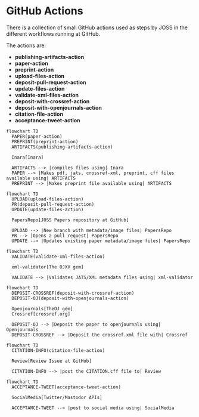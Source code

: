 # GitHub Actions

There is a collection of small GitHub actions used as steps by JOSS in the different workflows running at GitHub.

The actions are:

* **publishing-artifacts-action** 
* **paper-action**
* **preprint-action**  
* **upload-files-action** 
* **deposit-pull-request-action** 
* **update-files-action** 
* **validate-xml-files-action** 
* **deposit-with-crossref-action** 
* **deposit-with-openjournals-action** 
* **citation-file-action** 
* **acceptance-tweet-action** 





```mermaid
flowchart TD
  PAPER(paper-action)
  PREPRINT(preprint-action)
  ARTIFACTS(publishing-artifacts-action)
    
  Inara[Inara]    

  ARTIFACTS --> |compiles files using| Inara
  PAPER --> |Makes pdf, jats, crossref-xml, preprint, cff files available using| ARTIFACTS
  PREPRINT --> |Makes preprint file available using| ARTIFACTS
```

```mermaid
flowchart TD
  UPLOAD(upload-files-action)
  PR(deposit-pull-request-action)
  UPDATE(update-files-action)
   
  PapersRepo[JOSS Papers repository at GitHub]

  UPLOAD --> |New branch with metadata/image files| PapersRepo
  PR --> |Opens a pull request| PapersRepo
  UPDATE --> |Updates existing paper metadata/image files| PapersRepo
```

```mermaid
flowchart TD
  VALIDATE(validate-xml-files-action)
   
  xml-validator[The OJXV gem]

  VALIDATE --> |Validates JATS/XML metadata files using| xml-validator
```

```mermaid
flowchart TD
  DEPOSIT-CROSSREF(deposit-with-crossref-action)
  DEPOSIT-OJ(deposit-with-openjournals-action)
  
  Openjournals[TheOJ gem]
  Crossref[crossref.org]
    
  DEPOSIT-OJ --> |Deposit the paper to openjournals using| Openjournals
  DEPOSIT-CROSSREF --> |Deposit the crossref.xml file with| Crossref
```

```mermaid
flowchart TD
  CITATION-INFO(citation-file-action)
   
  Review[Review Issue at GitHub]
   
  CITATION-INFO --> |post the CITATION.cff file to| Review
```

```mermaid
flowchart TD
  ACCEPTANCE-TWEET(acceptance-tweet-action)
  
  SocialMedia[Twitter/Mastodor APIs]
  
  ACCEPTANCE-TWEET --> |post to social media using| SocialMedia
```

    
